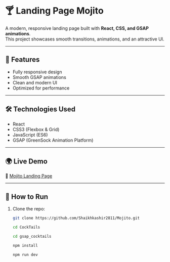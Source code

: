 # 🍸 Landing Page Mojito

A modern, responsive landing page built with **React, CSS, and GSAP animations**.  
This project showcases smooth transitions, animations, and an attractive UI.

---

## 🚀 Features
- Fully responsive design  
- Smooth GSAP animations  
- Clean and modern UI  
- Optimized for performance  

---

## 🛠️ Technologies Used
- React  
- CSS3 (Flexbox & Grid)  
- JavaScript (ES6)  
- GSAP (GreenSock Animation Platform)  

---

## 🌍 Live Demo
🔗 [Mojito Landing Page](https://mojito-steel-phi.vercel.app)  

---

## 📂 How to Run
1. Clone the repo:  
   ```sh
   git clone https://github.com/Shaikhkashir2811/Mojito.git
   
   cd CockTails

   cd gsap_cocktails

   npm install
   
   npm run dev
